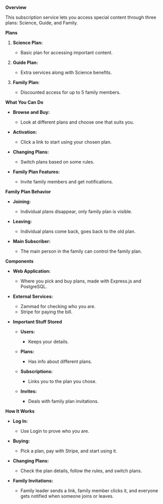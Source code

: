 



**Overview**

This subscription service lets you access special content through three plans: Science, Guide, and Family.

**Plans**

1. **Science Plan:**
    
    * Basic plan for accessing important content.
2. **Guide Plan:**
    
    * Extra services along with Science benefits.
3. **Family Plan:**
    
    * Discounted access for up to 5 family members.

**What You Can Do**

* **Browse and Buy:**
    
    * Look at different plans and choose one that suits you.
* **Activation:**
    
    * Click a link to start using your chosen plan.
* **Changing Plans:**
    
    * Switch plans based on some rules.
* **Family Plan Features:**
    
    * Invite family members and get notifications.

**Family Plan Behavior**

* **Joining:**
    
    * Individual plans disappear, only family plan is visible.
* **Leaving:**
    
    * Individual plans come back, goes back to the old plan.
* **Main Subscriber:**
    
    * The main person in the family can control the family plan.

**Components**

* **Web Application:**
    
    * Where you pick and buy plans, made with Express.js and PostgreSQL.
* **External Services:**
    
    * Zammad for checking who you are.
    * Stripe for paying the bill.
* **Important Stuff Stored**
    
    * **Users:**
        
        * Keeps your details.
    * **Plans:**
        
        * Has info about different plans.
    * **Subscriptions:**
        
        * Links you to the plan you chose.
    * **Invites:**
        
        * Deals with family plan invitations.

**How It Works**

* **Log In:**
    
    * Use Login to prove who you are.
* **Buying:**
    
    * Pick a plan, pay with Stripe, and start using it.
* **Changing Plans:**
    
    * Check the plan details, follow the rules, and switch plans.
* **Family Invitations:**
    
    * Family leader sends a link, family member clicks it, and everyone gets notified when someone joins or leaves.
